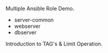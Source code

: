 Multiple Ansible Role Demo. 

- server-common
- webserver
- dbserver

Introduction to TAG's & Limit Operation.
